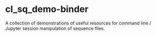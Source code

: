 # cl_sq_demo-binder
A collection of demonstrations of useful resources for command line / Jupyter session manipulation of sequence files.
